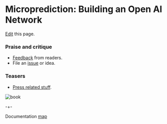 # Microprediction: Building an Open AI Network

[Edit](https://github.com/microprediction/microprediction/blob/master/docs/book.md) this page. 

### Praise and critique

 - [Feedback](https://github.com/microprediction/building_an_open_ai_network/blob/main/feedback.md) from readers. 
 - File an [issue](https://github.com/microprediction/building_an_open_ai_network/issues) or idea.  

### Teasers

  - [Press related stuff](https://github.com/microprediction/building_an_open_ai_network/blob/main/docs/press.md). 



![book](/microprediction/assets/images/cotton_microprediction_3d_side.png)

-+- 

Documentation [map](https://microprediction.github.io/microprediction/map.html)


 
